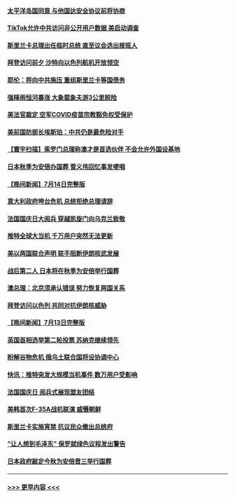 #### [太平洋岛国同意 与他国达安全协议前将协商](../pages/prog202/a103480054.md?t=07160301) 
#### [TikTok允许中共访问非公开用户数据 美启动调查](../pages/prog202/a103479927.md?t=07160301) 
#### [斯里兰卡总理出任临时总统 直至议会选出接班人](../pages/prog202/a103479904.md?t=07160301) 
#### [拜登访问前夕 沙特向以色列航机开放领空](../pages/prog202/a103479893.md?t=07160301) 
#### [耶伦：将向中共施压 重组斯里兰卡等国债务](../pages/prog202/a103479822.md?t=07160301) 
#### [强降雨恒河暴涨 大象载象夫游3公里脱险](../pages/prog202/a103479827.md?t=07160301) 
#### [美法官裁定 空军COVID疫苗宗教豁免权受保护](../pages/prog202/a103479831.md?t=07160301) 
#### [美前国防部长埃斯珀：中共仍是最危险对手](../pages/prog202/a103479668.md?t=07160301) 
#### [【寰宇扫描】索罗门总理称澳才是首选伙伴 不会允许外国设基地](../pages/prog202/a103479612.md?t=07160301) 
#### [日本秋季为安倍办国葬 菅义伟回忆事发哽咽](../pages/prog202/a103479608.md?t=07160301) 
#### [【晚间新闻】7月14日完整版](../pages/prog202/a103479557.md?t=07160301) 
#### [意大利政府垮台危机 总统拒绝总理请辞](../pages/prog202/a103479488.md?t=07160301) 
#### [法国国庆日大阅兵 穿越凯旋门向乌克兰致敬](../pages/prog202/a103479492.md?t=07160301) 
#### [推特全球大当机 千万用户突然无法更新](../pages/prog202/a103479490.md?t=07160301) 
#### [美以两国联合声明 联手阻断伊朗核武发展](../pages/prog202/a103479494.md?t=07160301) 
#### [战后第二人 日本将在秋季为安倍举行国葬](../pages/prog202/a103479496.md?t=07160301) 
#### [澳总理：北京须承认错误 努力恢复两国关系](../pages/prog202/a103479406.md?t=07160301) 
#### [拜登访问以色列 共同对抗伊朗核威胁](../pages/prog202/a103479345.md?t=07160301) 
#### [【晚间新闻】7月13日完整版](../pages/prog202/a103478796.md?t=07160301) 
#### [英国首相选举第二轮投票 苏纳克继续领先](../pages/prog202/a103479335.md?t=07160301) 
#### [盼解谷物危机 俄乌土联合国将设协调中心](../pages/prog202/a103479343.md?t=07160301) 
#### [快讯：推特突发大规模当机事件 数万用户受影响](../pages/prog202/a103479331.md?t=07160301) 
#### [法国国庆日 阅兵式展现盟友团结](../pages/prog202/a103479333.md?t=07160301) 
#### [美韩首次F-35A战机联演 威慑朝鲜](../pages/prog202/a103479340.md?t=07160301) 
#### [斯里兰卡实施宵禁 抗议民众撤出总统府](../pages/prog202/a103479337.md?t=07160301) 
#### [“让人想到毛泽东” 保罗就绿色议程发出警告](../pages/prog202/a103479066.md?t=07160301) 
#### [日本政府敲定今秋为安倍晋三举行国葬](../pages/prog202/a103479020.md?t=07160301) 

----
#### [ >>> 更早内容 <<< ](../indexes/prog202-earlier.md)
